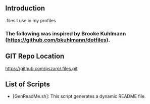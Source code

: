                    
Introduction
-----------------
.files I use in my profiles

### The following was inspired by Brooke Kuhlmann (https://github.com/bkuhlmann/dotfiles).
                   
GIT Repo Location
-----------------
https://github.com/pszaro/.files.git
                   
List of Scripts
-----------------

  - [GenReadMe.sh]:
   This script generates a dynamic README file.

